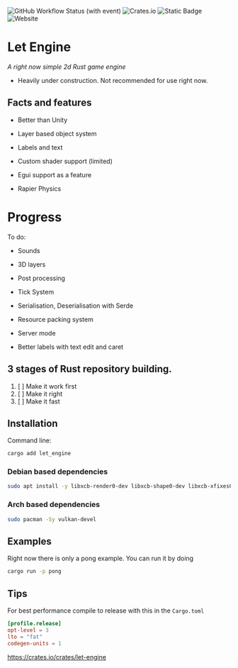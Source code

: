 ![GitHub Workflow Status (with event)](https://img.shields.io/github/actions/workflow/status/Letronix624/Let-Engine/rust.yml?style=for-the-badge&logo=github&label=GitHub&color=9376e0) ![Crates.io](https://img.shields.io/crates/d/let-engine?style=for-the-badge&logo=rust&label=Crates.io&color=e893cf) ![Static Badge](https://img.shields.io/badge/Docs-passing?style=for-the-badge&logo=docsdotrs&color=f3bcc8&link=let-server.net%2Fdocs%2Flet_engine) ![Website](https://img.shields.io/website?up_message=Up&up_color=f6ffa6&down_message=Down&down_color=lightgrey&url=https%3A%2F%2Flet-server.net%2F&style=for-the-badge&logo=apache&color=f6ffa6&link=https%3A%2F%2Flet-server.net%2F)
# Let Engine
*A right now simple 2d Rust game engine*

- Heavily under construction. Not recommended for use right now.

## Facts and features

- Better than Unity

- Layer based object system

- Labels and text

- Custom shader support (limited)

- Egui support as a feature

- Rapier Physics

# Progress
To do:

- Sounds

- 3D layers

- Post processing

- Tick System

- Serialisation, Deserialisation with Serde

- Resource packing system

- Server mode

- Better labels with text edit and caret

## 3 stages of Rust repository building.

1. [ ] Make it work first
2. [ ] Make it right
3. [ ] Make it fast

## Installation

Command line:

```bash
cargo add let_engine
```

### Debian based dependencies

```bash
sudo apt install -y libxcb-render0-dev libxcb-shape0-dev libxcb-xfixes0-dev build-essential cmake libvulkan-dev libasound2-dev libfontconfig1-dev
```

### Arch based dependencies

```bash
sudo pacman -Sy vulkan-devel 
```
## Examples

Right now there is only a pong example. You can run it by doing
```bash
cargo run -p pong
```

## Tips

For best performance compile to release with this in the `Cargo.toml`
```toml
[profile.release]
opt-level = 3
lto = "fat"
codegen-units = 1
```
https://crates.io/crates/let-engine
